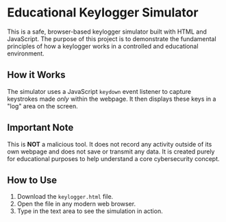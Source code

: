 # Educational Keylogger Simulator

This is a safe, browser-based keylogger simulator built with HTML and JavaScript. The purpose of this project is to demonstrate the fundamental principles of how a keylogger works in a controlled and educational environment.

## How it Works

The simulator uses a JavaScript `keydown` event listener to capture keystrokes made *only* within the webpage. It then displays these keys in a "log" area on the screen.

## Important Note

This is **NOT** a malicious tool. It does not record any activity outside of its own webpage and does not save or transmit any data. It is created purely for educational purposes to help understand a core cybersecurity concept.

## How to Use

1.  Download the `keylogger.html` file.
2.  Open the file in any modern web browser.
3.  Type in the text area to see the simulation in action.
